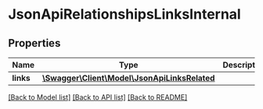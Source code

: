 # JsonApiRelationshipsLinksInternal

## Properties
Name | Type | Description | Notes
------------ | ------------- | ------------- | -------------
**links** | [**\Swagger\Client\Model\JsonApiLinksRelated**](JsonApiLinksRelated.md) |  | 

[[Back to Model list]](../README.md#documentation-for-models) [[Back to API list]](../README.md#documentation-for-api-endpoints) [[Back to README]](../README.md)


